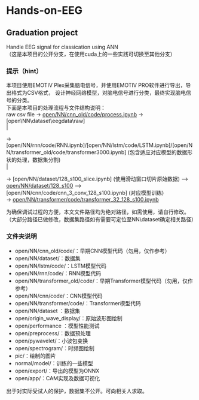# Hands-on-EEG
## Graduation project
Handle EEG signal for classication using ANN  
（这是本项目的公开分支，在使用cuda上的一些实践可切换至其他分支）
### 提示（hint）
本项目使用EMOTIV Plex采集脑电信号，并使用EMOTIV PRO软件进行导出，导出格式为CSV格式，
设计神经网络模型，对脑电信号进行分类，最终实现脑电信号的分类。  
下面是本项目的处理流程与文件结构说明：  
raw csv file -> [open/NN/cnn_old/code/process.ipynb](包含文件名修饰和冗余文件删除，数据切片，文件清点，数据集分割) -> [open\NN\dataset\eegdata\raw]  
|

-> [open/NN/rnn/code/RNN.ipynb]/[open/NN/lstm/code/LSTM.ipynb]/[open/NN/transformer_old/code/transformer3000.ipynb] (包含适应对应模型的数据形状的处理，数据集分割)   
|

-> [open/NN/dataset/128_s100_slice.ipynb] (使用滑动窗口切片原始数据) --> [open/NN/dataset/128_s100](128数据点长数据集) --> [open/NN/cnn/code/cnn_3_conv_128_s100.ipynb] (对应模型训练)  
-> [open/NN/transformer/code/transformer_32_128_s100.ipynb](对应模型训练)  

为确保调试过程的方便，本文文件路径均为绝对路径，如需使用，请自行修改。（大部分路径已做修改，数据集路径如有需要可定位至NN\dataset确定相关路径）  

### 文件夹说明
- open/NN/cnn_old/code/：早期CNN模型代码（勿用，仅作参考）
- open/NN/dataset/：数据集
- open/NN/lstm/code/：LSTM模型代码
- open/NN/rnn/code/：RNN模型代码
- open/NN/transformer_old/code/：早期Transformer模型代码（勿用，仅作参考）
- open/NN/cnn/code/：CNN模型代码
- open/NN/transformer/code/：Transformer模型代码
- open/NN/dataset ：数据集
- open/origin_wave_display/：原始波形图绘制
- open/performance ：模型性能测试
- open/preprocess/：数据预处理
- open/pywavelet/：小波包变换
- open/spectrogram/：时频图绘制
- pic/：绘制的图片
- normal/model/：训练的一些模型
- open/export/：导出的模型为ONNX
- open/app/：CAM实现及数据可视化

出于对实际受试人的保护，数据集不公开。可向相关人求取。

